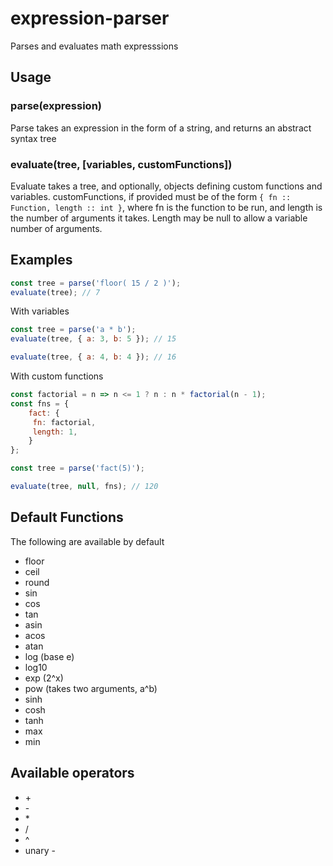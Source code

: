 # expression-parser
Parses and evaluates math expresssions

## Usage
### parse(expression)
Parse takes an expression in the form of a string, and returns an abstract syntax tree

### evaluate(tree, [variables, customFunctions])
Evaluate takes a tree, and optionally, objects defining custom functions and variables. customFunctions, if provided must be of the form `{ fn :: Function, length :: int }`, where fn is the function to be run, and length is the number of arguments it takes. Length may be null to allow a variable number of arguments.

## Examples
``` js
const tree = parse('floor( 15 / 2 )');
evaluate(tree); // 7
```

With variables
``` js
const tree = parse('a * b');
evaluate(tree, { a: 3, b: 5 }); // 15

evaluate(tree, { a: 4, b: 4 }); // 16
```

With custom functions
``` js
const factorial = n => n <= 1 ? n : n * factorial(n - 1);
const fns = {
    fact: {
	 fn: factorial,
	 length: 1,
    }
};

const tree = parse('fact(5)');

evaluate(tree, null, fns); // 120
```
## Default Functions
The following are available by default
- floor
- ceil
- round
- sin
- cos
- tan
- asin
- acos
- atan
- log (base e)
- log10
- exp (2^x)
- pow (takes two arguments, a^b)
- sinh
- cosh
- tanh
- max 
- min

## Available operators
 - \+
 - \-
 - \*
 - /
 - ^
 - unary -
